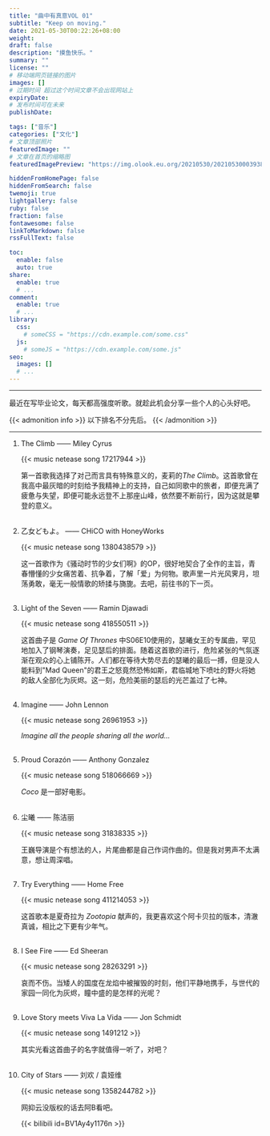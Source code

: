```yaml
---
title: "曲中有真意VOL 01"
subtitle: "Keep on moving."
date: 2021-05-30T00:22:26+08:00
weight: 
draft: false
description: "摸鱼快乐。"
summary: ""
license: ""
# 移动端网页链接的图片
images: []
# 过期时间 超过这个时间文章不会出现网站上
expiryDate: 
# 发布时间可在未来
publishDate: 

tags: ["音乐"]
categories: ["文化"]
# 文章顶部照片
featuredImage: ""
# 文章在首页的缩略图
featuredImagePreview: "https://img.olook.eu.org/20210530/20210530003938.png"

hiddenFromHomePage: false
hiddenFromSearch: false
twemoji: true
lightgallery: false
ruby: false
fraction: false
fontawesome: false
linkToMarkdown: false
rssFullText: false

toc:
  enable: false
  auto: true
share:
  enable: true
  # ...
comment:
  enable: true
  # ...
library:
  css:
    # someCSS = "https://cdn.example.com/some.css"
  js:
    # someJS = "https://cdn.example.com/some.js"
seo:
  images: []
  # ...
---
```


<!--more-->
---

最近在写毕业论文，每天都高强度听歌。就趁此机会分享一些个人的心头好吧。

{{< admonition info >}}
以下排名不分先后。
{{< /admonition >}}

---

1. The Climb ——  Miley Cyrus

   {{< music netease song 17217944 >}}

   第一首歌我选择了对己而言具有特殊意义的，麦莉的*The Climb*。这首歌曾在我高中最灰暗的时刻给予我精神上的支持，自己如同歌中的旅者，即便充满了疲惫与失望，即便可能永远登不上那座山峰，依然要不断前行，因为这就是攀登的意义。
</br></br>
1. 乙女どもよ。 ——  CHiCO with HoneyWorks

   {{< music netease song 1380438579 >}}

   这一首歌作为《骚动时节的少女们啊》的OP，很好地契合了全作的主旨，青春懵懂的少女痛苦着、抗争着，了解「爱」为何物。歌声里一片光风霁月，坦荡勇敢，毫无一般情歌的矫揉与旖旎。去吧，前往书的下一页。
</br></br>
3. Light of the Seven ——  Ramin Djawadi

   {{< music netease song 418550511 >}}

   这首曲子是 *Game Of Thrones* 中S06E10使用的，瑟曦女王的专属曲，罕见地加入了钢琴演奏，足见瑟后的排面。随着这首歌的进行，危险紧张的气氛逐渐在观众的心上铺陈开。人们都在等待大势尽去的瑟曦的最后一搏，但是没人能料到"Mad Queen"的君王之怒竟然恐怖如斯，君临城地下喷吐的野火将她的敌人全部化为灰烬。这一刻，危险美丽的瑟后的光芒盖过了七神。
</br></br>
4. Imagine ——  John Lennon

   {{< music netease song 26961953 >}}

   *Imagine all the people sharing all the world...*
</br></br>
5. Proud Corazón ——  Anthony Gonzalez

   {{< music netease song 518066669 >}}

   *Coco* 是一部好电影。
</br></br>
6. 尘曦 ——  陈洁丽

   {{< music netease song 31838335 >}}

   王巍导演是个有想法的人，片尾曲都是自己作词作曲的。但是我对男声不太满意，想让周深唱。
</br></br>
7. Try Everything ——  Home Free

   {{< music netease song 411214053 >}}

   这首歌本是夏奇拉为 *Zootopia* 献声的，我更喜欢这个阿卡贝拉的版本，清澈真诚，相比之下更有少年气。
</br></br>
8. I See Fire ——  Ed Sheeran

   {{< music netease song 28263291 >}}

   哀而不伤。当矮人的国度在龙焰中被摧毁的时刻，他们平静地携手，与世代的家园一同化为灰烬，瞳中盛的是怎样的光呢？
</br></br>
9. Love Story meets Viva La Vida ——  Jon Schmidt

   {{< music netease song 1491212 >}}

   其实光看这首曲子的名字就值得一听了，对吧？
</br></br>
10. City of Stars ——  刘欢 / 袁娅维

    {{< music netease song 1358244782 >}}

    网抑云没版权的话去阿B看吧。 

    {{< bilibili id=BV1Ay4y1176n >}}
